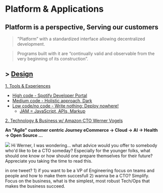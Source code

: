 # Platform & Applications

## Platform is a perspective, Serving our customers 
> "Platform” with a standardized interface allowing decentralized development.

> Programs built with it are “continually valid and observable from the very beginning of its construction”.

## > [Design](https://github.com/ankumar/Architecture/blob/master/Patterns/Stuff.md)

[1. Tools & Experiences](https://twitter.com/conways_law/status/1238539198203822081)

* [High code - Spotify Developer Portal](https://labs.spotify.com/2020/04/21/how-we-use-backstage-at-spotify/)
* [Medium code - Holistic approach, Dark](https://medium.com/darklang/the-design-of-dark-59f5d38e52d2)
* [Low code/no code - Write nothing; Deploy nowhere!](https://twitter.com/kelseyhightower/status/961026365146320896)
  * [JAM = JavaScript, APIs, Markup](https://www.netlify.com/jamstack/) 

[2. Technology & Business w/ Amazon CTO Werner Vogels](https://queue.acm.org/detail.cfm?id=1142065)

**An "Agile" customer centric Journey eCommerce -> Cloud -> AI -> Health -> Open Source ...**

![](https://github.com/ankumar/Architecture/blob/master/images/Werner.png)
Hi Werner, I was wondering... what advice would you offer to somebody who'd like to be a CTO someday? Especially for the younger folks, what should one know or how should one prepare themselves for their future? Appreciate you taking the time to read this.

in one tweet? 1) if you want to be a VP of Engineering focus on teams and people and how to make them succesfull 2) wanna be a CTO? Simplify.  Focus on the business, what is the simplest, most robust Tech/Ops that makes the business succeed.



